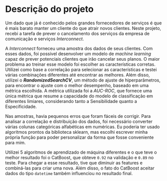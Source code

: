 # Descrição do projeto

Um dado que já é conhecido pelos grandes fornecedores de serviços é que é mais barato manter um cliente do que atrair novos clientes. Neste projeto, recebi a tarefa de prever o cancelamento dos serviços da empresa de comunicação e serviços *Interconnect*.

A *Interconnect* forneceu uma amostra dos dados de seus clientes. Com esses dados, foi possível desenvolver um modelo de *machine learning* capaz de prever potenciais clientes que irão cancelar seus planos. O maior problema ao treinar esse modelo foi escolher as características corretas. Utilizei como base a correlação para selecionar as características e testei várias combinações diferentes até encontrar as melhores. Além disso, utilizei o ***RandomizedSearchCV***, um método de ajuste de hiperparâmetros, para encontrar o ajuste com o melhor desempenho, baseado em uma métrica escolhida. A métrica utilizada foi a *AUC-ROC*, que fornece uma única métrica que resume a capacidade do modelo de classificação em diferentes limiares, considerando tanto a Sensibilidade quanto a Especificidade.

Nas amostras, havia pequenos erros que foram fáceis de corrigir. Para analisar a correlação e distribuição dos dados, foi necessário converter várias colunas categóricas alfabéticas em numéricas. Eu poderia ter usado algoritmos prontos da biblioteca sklearn, mas escolhi escrever minha própria função para poder personalizar da forma que fosse conveniente para mim.

Utilizei 5 algoritmos de aprendizado de máquina diferentes e o que teve o melhor resultado foi o CatBoost, que obteve `0.92` na validação e `0.89` no teste. Para chegar a esse resultado, tive que diminuir as features e combiná-las para criar uma nova. Além disso, o fato do CatBoost aceitar dados do tipo `datetime` também influenciou no resultado final.
